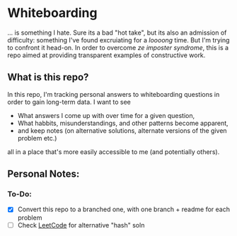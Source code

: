 ﻿# Whiteboarding

... is something I hate. Sure its a bad "hot take", but its also an admission of difficulty: something I've found excruiating for a _loooong_ time. But I'm trying to confront it head-on. In order to overcome _ze imposter syndrome_, this is a repo aimed at providing transparent examples of constructive work.

## What is this repo?

In this repo, I'm tracking personal answers to whiteboarding questions in order to gain long-term data. I want to see

- What answers I come up with over time for a given question,
- What habbits, misunderstandings, and other patterns become apparent,
- and keep notes (on alternative solutions, alternate versions of the given problem etc.)

all in a place that's more easily accessible to me (and potentially others).

## Personal Notes:

### To-Do:

- [x] Convert this repo to a branched one, with one branch + readme for each problem
- [ ] Check [LeetCode](https://leetcode.com/problems/fizz-buzz/solution/) for alternative "hash" soln
